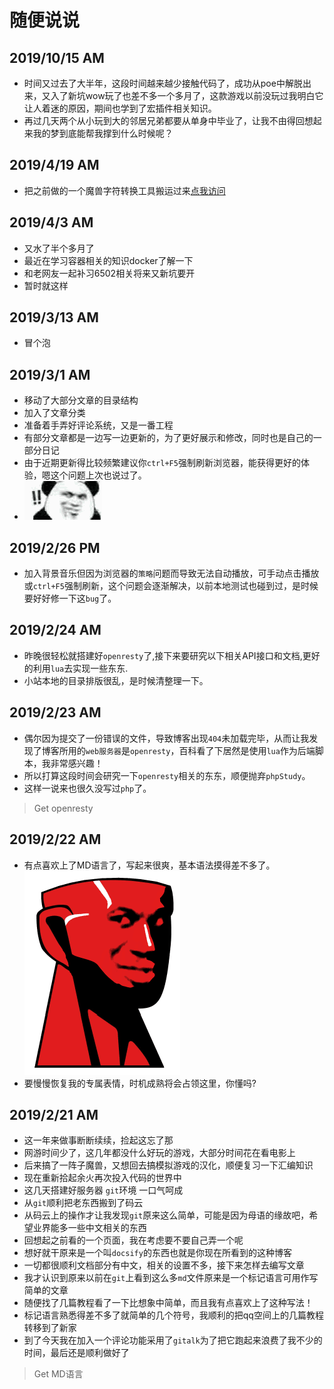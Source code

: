 
# 随便说说

## 2019/10/15 AM
* 时间又过去了大半年，这段时间越来越少接触代码了，成功从poe中解脱出来，又入了新坑wow玩了也差不多一个多月了，这款游戏以前没玩过我明白它让人着迷的原因，期间也学到了宏插件相关知识。
* 再过几天两个从小玩到大的邻居兄弟都要从单身中毕业了，让我不由得回想起来我的梦到底能帮我撑到什么时候呢？

## 2019/4/19 AM
* 把之前做的一个魔兽字符转换工具搬运过来[点我访问](https://sdator.github.io/tools/war3)

## 2019/4/3 AM
* 又水了半个多月了
* 最近在学习容器相关的知识docker了解一下
* 和老网友一起补习6502相关将来又新坑要开
* 暂时就这样

## 2019/3/13 AM
* 冒个泡

## 2019/3/1 AM
* 移动了大部分文章的目录结构
* 加入了文章分类
* 准备着手弄好评论系统，又是一番工程
* 有部分文章都是一边写一边更新的，为了更好展示和修改，同时也是自己的一部分日记
* 由于近期更新得比较频繁建议你`ctrl+F5`强制刷新浏览器，能获得更好的体验，嗯这个问题上次也说过了。
* ![](/img/jgz-jy.gif)

## 2019/2/26 PM
* 加入背景音乐但因为浏览器的`策略`问题而导致无法自动播放，可手动点击播放或`ctrl+F5`强制刷新，这个问题会逐渐解决，以前本地测试也碰到过，是时候要好好修一下这`bug`了。

## 2019/2/24 AM
* 昨晚很轻松就搭建好`openresty`了,接下来要研究以下相关API接口和文档,更好的利用`lua`去实现一些东东.
* 小站本地的目录排版很乱，是时候清整理一下。

## 2019/2/23 AM

* 偶尔因为提交了一份错误的文件，导致博客出现`404`未加载完毕，从而让我发现了博客所用的`web服务器`是`openresty`，百科看了下居然是使用`lua`作为后端脚本，我非常感兴趣！
* 所以打算这段时间会研究一下`openresty`相关的东东，顺便抛弃`phpStudy`。
* 这样一说来也很久没写过`php`了。

> Get openresty

## 2019/2/22 AM

* 有点喜欢上了MD语言了，写起来很爽，基本语法摸得差不多了。![蕉士红](/../img/jdh.png ':size=50')
* 要慢慢恢复我的专属表情，时机成熟将会占领这里，你懂吗?

## 2019/2/21 AM

* 这一年来做事断断续续，捡起这忘了那
* 网游时间少了，这几年都没什么好玩的游戏，大部分时间花在看电影上
* 后来搞了一阵子魔兽，又想回去搞模拟游戏的汉化，顺便复习一下汇编知识
* 现在重新拾起余火再次投入代码的世界中
* 这几天搭建好服务器 `git`环境 一口气呵成
* 从`git`顺利把老东西搬到了码云
* 从码云上的操作才让我发现`git`原来这么简单，可能是因为母语的缘故吧，希望业界能多一些中文相关的东西
* 回想起之前看的一个页面，我在考虑要不要自己弄一个呢
* 想好就干原来是一个叫`docsify`的东西也就是你现在所看到的这种博客
* 一切都很顺利文档部分有中文，相关的设置不多，接下来怎样去编写文章
* 我才认识到原来以前在`git`上看到这么多`md`文件原来是一个标记语言可用作写简单的文章
* 随便找了几篇教程看了一下比想象中简单，而且我有点喜欢上了这种写法！
* 标记语言熟悉得差不多了就简单的几个符号，我顺利的把qq空间上的几篇教程转移到了新家
* 到了今天我在加入一个评论功能采用了`gitalk`为了把它跑起来浪费了我不少的时间，最后还是顺利做好了

> Get MD语言
